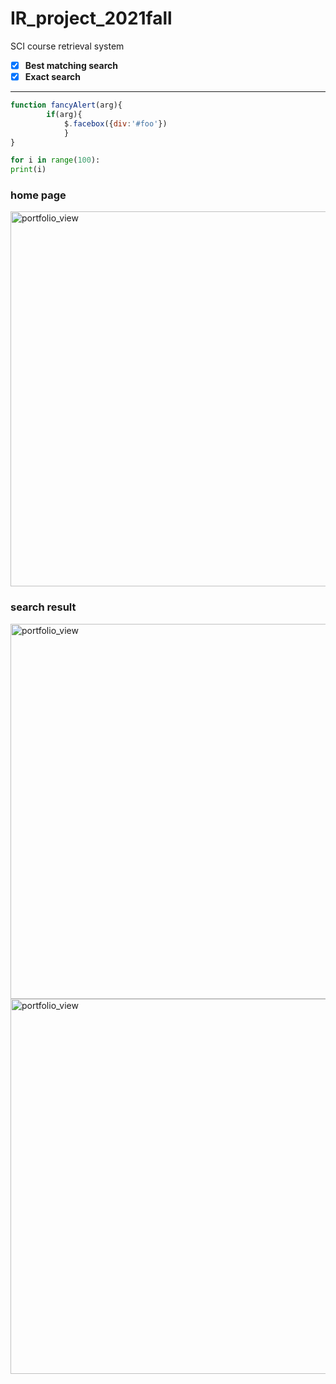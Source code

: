 # IR_project_2021fall
SCI course retrieval system

- [x] **Best matching search**
- [x] **Exact search**

----

```javascript
function fancyAlert(arg){
        if(arg){
            $.facebox({div:'#foo'})
            }
}
```

```python
for i in range(100):
print(i)

```



### home page 
<img width="600" alt="portfolio_view" src="https://user-images.githubusercontent.com/39432361/147499889-8cf99346-3586-495a-84bb-b185df83ef6c.png">

### search result
<img width="600" alt="portfolio_view" src="https://user-images.githubusercontent.com/39432361/147500309-c35dd154-c1ff-43a3-abb5-1f2516268eff.png">
<img width="600" alt="portfolio_view" src="https://user-images.githubusercontent.com/39432361/147500375-4a5b317a-5872-4200-a292-a5aa2d6cdd40.png">



